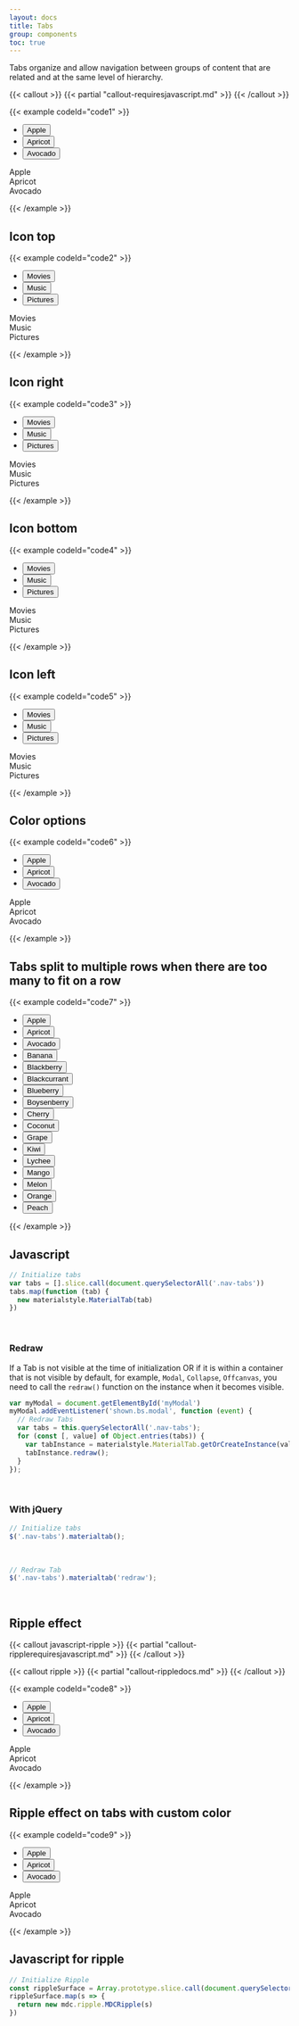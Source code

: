 ```yaml
---
layout: docs
title: Tabs
group: components
toc: true
---
```


<p class="fs-4 ms-0 mb-4 text-secondary">
  Tabs organize and allow navigation between groups of content that are related and at the same level of hierarchy.
</p>

{{< callout >}}
{{< partial "callout-requiresjavascript.md" >}}
{{< /callout >}}

{{< example codeId="code1" >}}

<ul class="nav nav-tabs nav-justified" role="tablist">
  <li class="nav-item" role="presentation">
    <button class="nav-link" data-bs-toggle="tab" role="tab" data-bs-target="#apple">Apple</button>
  </li>
  <li class="nav-item" role="presentation">
    <button class="nav-link active" data-bs-toggle="tab" role="tab" data-bs-target="#apricot">Apricot
    </button>
  </li>
  <li class="nav-item" role="presentation">
    <button class="nav-link" data-bs-toggle="tab" role="tab" data-bs-target="#avocado">Avocado</button>
  </li>
</ul>
<!-- Tab Panes -->
<div class="tab-content">
  <div class="tab-pane container-fluid fade" role="tabpanel" id="apple">Apple</div>
  <div class="tab-pane container-fluid active" role="tabpanel" id="apricot">Apricot</div>
  <div class="tab-pane container-fluid fade" role="tabpanel" id="avocado">Avocado</div>
</div>

{{< /example >}}

## Icon top
{{< example codeId="code2" >}}

<ul class="icon-top nav nav-tabs nav-justified" role="tablist">
  <li class="nav-item" role="presentation">
   <button class="nav-link" data-bs-toggle="tab" role="tab" data-bs-target="#movies">
     <i class="bi bi-film"></i> Movies
   </button>
  </li>
  <li class="nav-item" role="presentation">
   <button class="nav-link active" data-bs-toggle="tab" role="tab" data-bs-target="#music">
     <i class="bi bi-music-note-beamed"></i> Music
   </button>
  </li>
  <li class="nav-item" role="presentation">
   <button class="nav-link" data-bs-toggle="tab" role="tab" data-bs-target="#pictures">
     <i class="bi bi-image"></i> Pictures
   </button>
  </li>
</ul>
<!-- Tab Panes -->
<div class="tab-content">
 <div class="tab-pane container-fluid fade" role="tabpanel" id="movies">Movies</div>
 <div class="tab-pane container-fluid active" role="tabpanel" id="music">Music</div>
 <div class="tab-pane container-fluid fade" role="tabpanel" id="pictures">Pictures</div>
</div>

{{< /example >}}

## Icon right
{{< example codeId="code3" >}}

<ul class="icon-right nav nav-tabs nav-justified" role="tablist">
  <li class="nav-item" role="presentation">
    <button class="nav-link" data-bs-toggle="tab" role="tab" data-bs-target="#movies2">
      <i class="bi bi-film m-1"></i> Movies
    </button>
  </li>
  <li class="nav-item" role="presentation">
    <button class="nav-link active" data-bs-toggle="tab" role="tab" data-bs-target="#music2">
      <i class="bi bi-music-note-beamed m-1"></i> Music
    </button>
  </li>
  <li class="nav-item" role="presentation">
    <button class="nav-link" data-bs-toggle="tab" role="tab" data-bs-target="#pictures2">
      <i class="bi bi-image m-1"></i> Pictures
    </button>
  </li>
</ul>
<!-- Tab Panes -->
<div class="tab-content">
  <div class="tab-pane container-fluid fade" role="tabpanel" id="movies2">Movies</div>
  <div class="tab-pane container-fluid active" role="tabpanel" id="music2">Music</div>
  <div class="tab-pane container-fluid fade" role="tabpanel" id="pictures2">Pictures</div>
</div>

{{< /example >}}

## Icon bottom
{{< example codeId="code4" >}}

<ul class="icon-bottom nav nav-tabs nav-justified" role="tablist">
  <li class="nav-item" role="presentation">
    <button class="nav-link" data-bs-toggle="tab" role="tab" data-bs-target="#movies3">
      <i class="bi bi-film"></i> Movies
    </button>
  </li>
  <li class="nav-item" role="presentation">
    <button class="nav-link active" data-bs-toggle="tab" role="tab" data-bs-target="#music3">
      <i class="bi bi-music-note-beamed"></i> Music
    </button>
  </li>
  <li class="nav-item" role="presentation">
    <button class="nav-link" data-bs-toggle="tab" role="tab" data-bs-target="#pictures3">
      <i class="bi bi-image"></i> Pictures
    </button>
  </li>
</ul>
<!-- Tab Panes -->
<div class="tab-content">
  <div class="tab-pane container-fluid fade" role="tabpanel" id="movies3">Movies</div>
  <div class="tab-pane container-fluid active" role="tabpanel" id="music3">Music</div>
  <div class="tab-pane container-fluid fade" role="tabpanel" id="pictures3">Pictures</div>
</div>

{{< /example >}}

## Icon left
{{< example codeId="code5" >}}

<ul class="icon-left nav nav-tabs nav-justified" role="tablist">
  <li class="nav-item" role="presentation">
    <button class="nav-link" data-bs-toggle="tab" role="tab" data-bs-target="#movies4">
      <i class="bi bi-film m-1"></i> Movies
    </button>
  </li>
  <li class="nav-item" role="presentation">
    <button class="nav-link active" data-bs-toggle="tab" role="tab" data-bs-target="#music4">
      <i class="bi bi-music-note-beamed m-1"></i> Music
    </button>
  </li>
  <li class="nav-item" role="presentation">
    <button class="nav-link" data-bs-toggle="tab" role="tab" data-bs-target="#pictures4">
      <i class="bi bi-image m-1"></i> Pictures
    </button>
  </li>
</ul>
<!-- Tab Panes -->
<div class="tab-content">
  <div class="tab-pane container-fluid fade" role="tabpanel" id="movies4">Movies</div>
  <div class="tab-pane container-fluid active" role="tabpanel" id="music4">Music</div>
  <div class="tab-pane container-fluid fade" role="tabpanel" id="pictures4">Pictures</div>
</div>

{{< /example >}}

## Color options
{{< example codeId="code6" >}}

<ul class="nav nav-tabs nav-justified primary-danger base-primary" role="tablist">
  <li class="nav-item" role="presentation">
    <button class="nav-link" data-bs-toggle="tab" role="tab" data-bs-target="#apple1">Apple</button>
  </li>
  <li class="nav-item" role="presentation">
    <button class="nav-link active" data-bs-toggle="tab" role="tab" data-bs-target="#apricot1">Apricot
    </button>
  </li>
  <li class="nav-item" role="presentation">
    <button class="nav-link" data-bs-toggle="tab" role="tab" data-bs-target="#avocado1">Avocado</button>
  </li>
</ul>
<!-- Tab Panes -->
<div class="tab-content">
  <div class="tab-pane container-fluid fade" role="tabpanel" id="apple1">Apple</div>
  <div class="tab-pane container-fluid active" role="tabpanel" id="apricot1">Apricot</div>
  <div class="tab-pane container-fluid fade" role="tabpanel" id="avocado1">Avocado</div>
</div>

{{< /example >}}

## Tabs split to multiple rows when there are too many to fit on a row
{{< example codeId="code7" >}}

<ul class="nav nav-tabs nav-justified base-primary primary-danger" role="tablist">
  <li class="nav-item" role="presentation">
    <button class="nav-link" data-bs-toggle="tab" role="tab" data-bs-target="#apple2">Apple</button>
  </li>
  <li class="nav-item" role="presentation">
    <button class="nav-link active" data-bs-toggle="tab" role="tab" data-bs-target="#apricot2">Apricot
    </button>
  </li>
  <li class="nav-item" role="presentation">
    <button class="nav-link" data-bs-toggle="tab" role="tab" data-bs-target="#avocado2">Avocado</button>
  </li>
  <li class="nav-item" role="presentation">
    <button class="nav-link" data-bs-toggle="tab" role="tab" data-bs-target="#banana2">Banana</button>
  </li>
  <li class="nav-item" role="presentation">
    <button class="nav-link" data-bs-toggle="tab" role="tab" data-bs-target="#blackberry2">Blackberry
    </button>
  </li>
  <li class="nav-item" role="presentation">
    <button class="nav-link" data-bs-toggle="tab" role="tab" data-bs-target="#blackcurrant2">
      Blackcurrant
    </button>
  </li>
  <li class="nav-item" role="presentation">
    <button class="nav-link" data-bs-toggle="tab" role="tab" data-bs-target="#blueberry2">Blueberry
    </button>
  </li>
  <li class="nav-item" role="presentation">
    <button class="nav-link" data-bs-toggle="tab" role="tab" data-bs-target="#boysenberry2">
      Boysenberry
    </button>
  </li>
  <li class="nav-item" role="presentation">
    <button class="nav-link" data-bs-toggle="tab" role="tab" data-bs-target="#cherry2">Cherry</button>
  </li>
  <li class="nav-item" role="presentation">
    <button class="nav-link" data-bs-toggle="tab" role="tab" data-bs-target="#coconut2">Coconut</button>
  </li>
  <li class="nav-item" role="presentation">
    <button class="nav-link" data-bs-toggle="tab" role="tab" data-bs-target="#grape2">Grape</button>
  </li>
  <li class="nav-item" role="presentation">
    <button class="nav-link" data-bs-toggle="tab" role="tab" data-bs-target="#kiwi2">Kiwi</button>
  </li>
  <li class="nav-item" role="presentation">
    <button class="nav-link" data-bs-toggle="tab" role="tab" data-bs-target="#lychee2">Lychee</button>
  </li>
  <li class="nav-item" role="presentation">
    <button class="nav-link" data-bs-toggle="tab" role="tab" data-bs-target="#mango2">Mango</button>
  </li>
  <li class="nav-item" role="presentation">
    <button class="nav-link" data-bs-toggle="tab" role="tab" data-bs-target="#melon2">Melon</button>
  </li>
  <li class="nav-item" role="presentation">
    <button class="nav-link" data-bs-toggle="tab" role="tab" data-bs-target="#orange2">Orange</button>
  </li>
  <li class="nav-item" role="presentation">
    <button class="nav-link" data-bs-toggle="tab" role="tab" data-bs-target="#peach2">Peach</button>
  </li>
</ul>

{{< /example >}}

## Javascript
```javascript
// Initialize tabs
var tabs = [].slice.call(document.querySelectorAll('.nav-tabs'))
tabs.map(function (tab) {
  new materialstyle.MaterialTab(tab)
})
```

<br>

### Redraw
If a Tab is not visible at the time of initialization OR if it is within a container that is not visible by default, 
for example, ```Modal```, ```Collapse```, ```Offcanvas```, you need to call the ```redraw()``` function on the instance when it becomes visible.

```javascript
var myModal = document.getElementById('myModal')
myModal.addEventListener('shown.bs.modal', function (event) {
  // Redraw Tabs
  var tabs = this.querySelectorAll('.nav-tabs');
  for (const [, value] of Object.entries(tabs)) {
    var tabInstance = materialstyle.MaterialTab.getOrCreateInstance(value)
    tabInstance.redraw();
  }
});
```

<br>

### With jQuery
```javascript
// Initialize tabs
$('.nav-tabs').materialtab();
```

<br>

```javascript
// Redraw Tab
$('.nav-tabs').materialtab('redraw');
```

<br>

## Ripple effect

{{< callout javascript-ripple >}}
{{< partial "callout-ripplerequiresjavascript.md" >}}
{{< /callout >}}

{{< callout ripple >}}
{{< partial "callout-rippledocs.md" >}}
{{< /callout >}}

{{< example codeId="code8" >}}

<ul class="nav nav-tabs nav-justified" role="tablist">
  <li class="nav-item" role="presentation">
    <button class="nav-link" data-bs-toggle="tab" role="tab" data-bs-target="#apple3">
      Apple
      <span class="ripple-surface"></span>
    </button>
  </li>
  <li class="nav-item" role="presentation">
    <button class="nav-link active" data-bs-toggle="tab" role="tab" data-bs-target="#apricot3">
      Apricot
      <span class="ripple-surface"></span>
    </button>
  </li>
  <li class="nav-item" role="presentation">
    <button class="nav-link" data-bs-toggle="tab" role="tab" data-bs-target="#avocado3">
      Avocado
      <span class="ripple-surface"></span>
    </button>
  </li>
</ul>
<!-- Tab Panes -->
<div class="tab-content">
  <div class="tab-pane container-fluid fade" role="tabpanel" id="apple3">Apple</div>
  <div class="tab-pane container-fluid active" role="tabpanel" id="apricot3">Apricot</div>
  <div class="tab-pane container-fluid fade" role="tabpanel" id="avocado3">Avocado</div>
</div>

{{< /example >}}

## Ripple effect on tabs with custom color

{{< example codeId="code9" >}}

<ul class="nav nav-tabs nav-justified primary-danger base-primary" role="tablist">
  <li class="nav-item" role="presentation">
    <button class="nav-link" data-bs-toggle="tab" role="tab" data-bs-target="#apple4">
      Apple
      <span class="ripple-surface"></span>
    </button>
  </li>
  <li class="nav-item" role="presentation">
    <button class="nav-link active" data-bs-toggle="tab" role="tab" data-bs-target="#apricot4">
      Apricot
      <span class="ripple-surface"></span>
    </button>
  </li>
  <li class="nav-item" role="presentation">
    <button class="nav-link" data-bs-toggle="tab" role="tab" data-bs-target="#avocado4">
      Avocado
      <span class="ripple-surface"></span>
    </button>
  </li>
</ul>
<!-- Tab Panes -->
<div class="tab-content">
  <div class="tab-pane container-fluid fade" role="tabpanel" id="apple4">Apple</div>
  <div class="tab-pane container-fluid active" role="tabpanel" id="apricot4">Apricot</div>
  <div class="tab-pane container-fluid fade" role="tabpanel" id="avocado4">Avocado</div>
</div>

{{< /example >}}

## Javascript for ripple
```javascript
// Initialize Ripple
const rippleSurface = Array.prototype.slice.call(document.querySelectorAll('.ripple-surface'))
rippleSurface.map(s => {
  return new mdc.ripple.MDCRipple(s)
})
```
